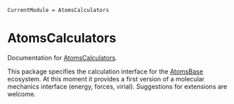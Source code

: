 ```@meta
CurrentModule = AtomsCalculators
```

# AtomsCalculators

Documentation for [AtomsCalculators](https://github.com/JuliaMolSim/AtomsCalculators.jl).

This package specifies the calculation interface for the [AtomsBase](https://github.com/JuliaMolSim/AtomsBase.jl) ecosystem.
At this moment it provides a first version of a molecular mechanics interface (energy, forces, virial). Suggestions for extensions are welcome. 






